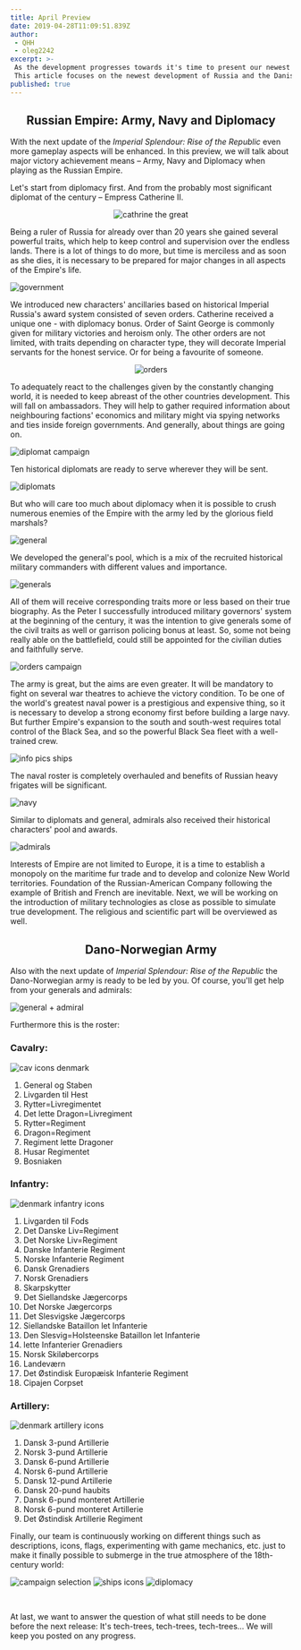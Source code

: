 ```yaml
---
title: April Preview
date: 2019-04-28T11:09:51.839Z
author: 
 - QHH
 - oleg2242
excerpt: >-
 As the development progresses towards it's time to present our newest work.
 This article focuses on the newest development of Russia and the Danish army.
published: true
---
```

<center>

## Russian Empire: Army, Navy and Diplomacy

</center>

With the next update of the _Imperial Splendour: Rise of the Republic_ even more gameplay aspects will be enhanced. In this preview, we will talk about major victory achievement means – Army, Navy and Diplomacy when playing as the Russian Empire.

Let's start from diplomacy first. And from the probably most significant diplomat of the century – Empress Catherine II.

<center>

![cathrine the great](https://media.moddb.com/images/members/3/2784/2783391/profile/1.png)

</center>

Being a ruler of Russia for already over than 20 years she gained several powerful traits, which help to keep control and supervision over the endless lands. There is a lot of things to do more, but time is merciless and as soon as she dies, it is necessary to be prepared for major changes in all aspects of the Empire's life.

![government](https://media.moddb.com/images/members/3/2784/2783391/profile/2.png)

We introduced new characters' ancillaries based on historical Imperial Russia's award system consisted of seven orders. Catherine received a unique one - with diplomacy bonus. Order of Saint George is commonly given for military victories and heroism only. The other orders are not limited, with traits depending on character type, they will decorate Imperial servants for the honest service. Or for being a favourite of someone.

<center>

![orders](https://media.moddb.com/images/members/3/2784/2783391/profile/3.png)

</center>

To adequately react to the challenges given by the constantly changing world, it is needed to keep abreast of the other countries development. This will fall on ambassadors. They will help to gather required information about neighbouring factions' economics and military might via spying networks and ties inside foreign governments. And generally, about things are going on.


![diplomat campaign](https://media.moddb.com/images/members/3/2784/2783391/profile/4.png)

Ten historical diplomats are ready to serve wherever they will be sent.

![diplomats](https://media.moddb.com/images/members/3/2784/2783391/profile/5.png)

But who will care too much about diplomacy when it is possible to crush numerous enemies of the Empire with the army led by the glorious field marshals?


![general](https://media.moddb.com/images/members/3/2784/2783391/profile/6.png)

We developed the general's pool, which is a mix of the recruited historical military commanders with different values and importance.


![generals](https://media.moddb.com/images/members/3/2784/2783391/profile/7.png)

All of them will receive corresponding traits more or less based on their true biography. As the Peter I successfully introduced military governors' system at the beginning of the century, it was the intention to give generals some of the civil traits as well or garrison policing bonus at least. So, some not being really able on the battlefield, could still be appointed for the civilian duties and faithfully serve.


![orders campaign](https://media.moddb.com/images/members/3/2784/2783391/profile/8.png)

The army is great, but the aims are even greater. It will be mandatory to fight on several war theatres to achieve the victory condition.
To be one of the world's greatest naval power is a prestigious and expensive thing, so it is necessary to develop a strong economy first before building a large navy. But further Empire's expansion to the south and south-west requires total control of the Black Sea, and so the powerful Black Sea fleet with a well-trained crew.


![info pics ships](https://media.moddb.com/images/members/3/2784/2783391/profile/9.png)

The naval roster is completely overhauled and benefits of Russian heavy frigates will be significant.


![navy](https://media.moddb.com/images/members/3/2784/2783391/profile/10.png)

Similar to diplomats and general, admirals also received their historical characters' pool and awards.

![admirals](https://media.moddb.com/images/members/3/2784/2783391/profile/11.png)

Interests of Empire are not limited to Europe, it is a time to establish a monopoly on the maritime fur trade and to develop and colonize New World territories. Foundation of the Russian-American Company following the example of British and French are inevitable.
Next, we will be working on the introduction of military technologies as close as possible to simulate true development. The religious and scientific part will be overviewed as well.

<center>

## Dano-Norwegian Army

</center>

Also with the next update of _Imperial Splendour: Rise of the Republic_ the Dano-Norwegian army is ready to be led by you.
Of course, you'll get help from your generals and admirals:

![general + admiral](https://media.moddb.com/images/members/3/2784/2783391/profile/12.png)

Furthermore this is the roster:

### Cavalry:

![cav icons denmark](https://media.moddb.com/images/members/3/2784/2783391/profile/13.png)

1. General og Staben
1. Livgarden til Hest
1. Rytter=Livregimentet
1. Det lette Dragon=Livregiment
1. Rytter=Regiment
1. Dragon=Regiment
1. Regiment lette Dragoner
1. Husar Regimentet
1. Bosniaken

### Infantry:

![denmark infantry icons](https://media.moddb.com/images/members/3/2784/2783391/profile/14.png)

1. Livgarden til Fods
1. Det Danske Liv=Regiment
1. Det Norske Liv=Regiment
1. Danske Infanterie Regiment
1. Norske Infanterie Regiment
1. Dansk Grenadiers
1. Norsk Grenadiers
1. Skarpskytter
1. Det Siellandske J&aelig;gercorps
1. Det Norske J&aelig;gercorps
1. Det Slesvigske J&aelig;gercorps
1. Siellandske Bataillon let Infanterie
1. Den Slesvig=Holsteenske Bataillon let Infanterie
1. lette Infanterier Grenadiers
1. Norsk Skil&oslash;bercorps
1. Landev&aelig;rn
1. Det &Oslash;stindisk Europ&aelig;isk Infanterie Regiment
1. Cipajen Corpset

### Artillery:

![denmark artillery icons](https://media.moddb.com/images/members/3/2784/2783391/profile/15.png)

1. Dansk 3-pund Artillerie
1. Norsk 3-pund Artillerie
1. Dansk 6-pund Artillerie
1. Norsk 6-pund Artillerie
1. Dansk 12-pund Artillerie
1. Dansk 20-pund haubits
1. Dansk 6-pund monteret Artillerie
1. Norsk 6-pund monteret Artillerie
1. Det &Oslash;stindisk Artillerie Regiment

Finally, our team is continuously working on different things such as descriptions, icons, flags, experimenting with game mechanics, etc. just to make it finally possible to submerge in the true atmosphere of the 18th-century world:

![campaign selection](https://media.moddb.com/images/members/3/2784/2783391/profile/16.png)
![ships icons](https://media.moddb.com/images/members/3/2784/2783391/profile/17.png)
![diplomacy](https://media.moddb.com/images/members/3/2784/2783391/profile/18.png)

&nbsp;

At last, we want to answer the question of what still needs to be done before the next release: It's tech-trees, tech-trees, tech-trees...
We will keep you posted on any progress.
